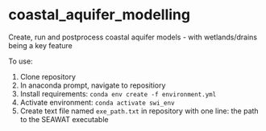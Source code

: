 # coastal_aquifer_modelling
 Create, run and postprocess coastal aquifer models - with wetlands/drains being a key feature

To use:
 1. Clone repository
 2. In anaconda prompt, navigate to repositiory
 3. Install requirements: `conda env create -f environment.yml`
 4. Activate environment: `conda activate swi_env`
 5. Create text file named `exe_path.txt` in repository with one line: the path to the SEAWAT executable
